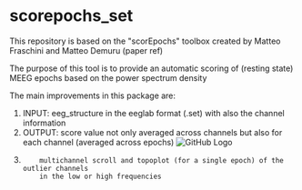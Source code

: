 # scorepochs_set

This repository is based on the "scorEpochs" toolbox created by Matteo Fraschini and Matteo Demuru
(paper ref)

The purpose of this tool is to provide an automatic scoring of (resting state) MEEG epochs 
based on the power spectrum density 

The main improvements in this package are:
1) INPUT:  eeg_structure in the eeglab format (.set) with also the channel information
2) OUTPUT: score value not only averaged across channels but also for each channel (averaged across epochs)
          ![GitHub Logo](/images/logo.png)
3)         multichannel scroll and topoplot (for a single epoch) of the outlier channels 
           in the low or high frequencies

